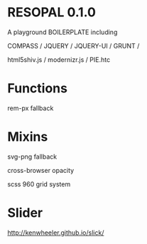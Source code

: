 RESOPAL 0.1.0 
==============================================================

A playground BOILERPLATE including

COMPASS / JQUERY / JQUERY-UI / GRUNT /

html5shiv.js / modernizr.js / PIE.htc



Functions
==============================================================

rem-px fallback



Mixins
==============================================================

svg-png fallback

cross-browser opacity

scss 960 grid system



Slider
==============================================================

http://kenwheeler.github.io/slick/



